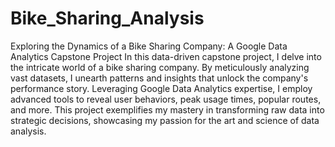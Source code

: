 # Bike_Sharing_Analysis
Exploring the Dynamics of a Bike Sharing Company: A Google Data Analytics Capstone Project
In this data-driven capstone project, I delve into the intricate world of a bike sharing company. By meticulously analyzing vast datasets, I unearth patterns and insights that unlock the company's performance story. Leveraging Google Data Analytics expertise, I employ advanced tools to reveal user behaviors, peak usage times, popular routes, and more. This project exemplifies my mastery in transforming raw data into strategic decisions, showcasing my passion for the art and science of data analysis.
